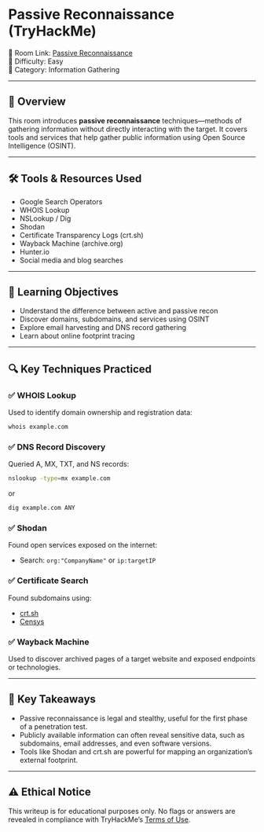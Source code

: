 # Passive Reconnaissance (TryHackMe)

🔗 Room Link: [Passive Reconnaissance](https://tryhackme.com/room/passiverecon)  
🧠 Difficulty: Easy  
📁 Category: Information Gathering

---

## 📝 Overview

This room introduces **passive reconnaissance** techniques—methods of gathering information without directly interacting with the target. It covers tools and services that help gather public information using Open Source Intelligence (OSINT).

---

## 🛠️ Tools & Resources Used

- Google Search Operators
- WHOIS Lookup
- NSLookup / Dig
- Shodan
- Certificate Transparency Logs (crt.sh)
- Wayback Machine (archive.org)
- Hunter.io
- Social media and blog searches

---

## 🧪 Learning Objectives

- Understand the difference between active and passive recon
- Discover domains, subdomains, and services using OSINT
- Explore email harvesting and DNS record gathering
- Learn about online footprint tracing

---

## 🔍 Key Techniques Practiced

### ✅ WHOIS Lookup

Used to identify domain ownership and registration data:

```bash
whois example.com
```

### ✅ DNS Record Discovery

Queried A, MX, TXT, and NS records:

```bash
nslookup -type=mx example.com
```

or

```bash
dig example.com ANY
```

### ✅ Shodan

Found open services exposed on the internet:

- Search: `org:"CompanyName"` or `ip:targetIP`

### ✅ Certificate Search

Found subdomains using:

- [crt.sh](https://crt.sh)
- [Censys](https://censys.io)

### ✅ Wayback Machine

Used to discover archived pages of a target website and exposed endpoints or technologies.

---

## 🎯 Key Takeaways

- Passive reconnaissance is legal and stealthy, useful for the first phase of a penetration test.
- Publicly available information can often reveal sensitive data, such as subdomains, email addresses, and even software versions.
- Tools like Shodan and crt.sh are powerful for mapping an organization’s external footprint.

---

## ⚠️ Ethical Notice

This writeup is for educational purposes only. No flags or answers are revealed in compliance with TryHackMe’s [Terms of Use](https://tryhackme.com/terms).
